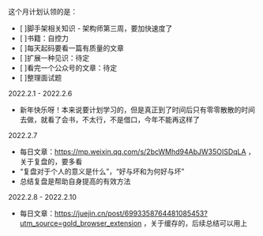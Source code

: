 这个月计划认领的是：

- [ ]脚手架相关知识 - 架构师第三周，要加快速度了
- [ ]书籍：自控力
- [ ]每天起码要看一篇有质量的文章
- [ ]扩展一种见识：待定
- [ ]看完一个公众号的文章：待定
- [ ]整理面试题

2022.2.1 - 2022.2.6
- 新年快乐呀！本来说要计划学习的，但是真正到了时间后只有零零散散的时间去做，就看了会书，不太行，不是借口，今年不能再这样了

2022.2.7
- 每日文章：https://mp.weixin.qq.com/s/2bcWMhd94AbJW35OISDqLA ，关于复盘的，要多看
- “复盘对于个人的意义是什么”，“好与坏和为何好与坏”
- 总结复盘是帮助自身提高的有效方法

2022.2.8 - 2022.2.10
- 每日文章：https://juejin.cn/post/6993358764481085453?utm_source=gold_browser_extension ，关于缓存的，后续总结可以用上
